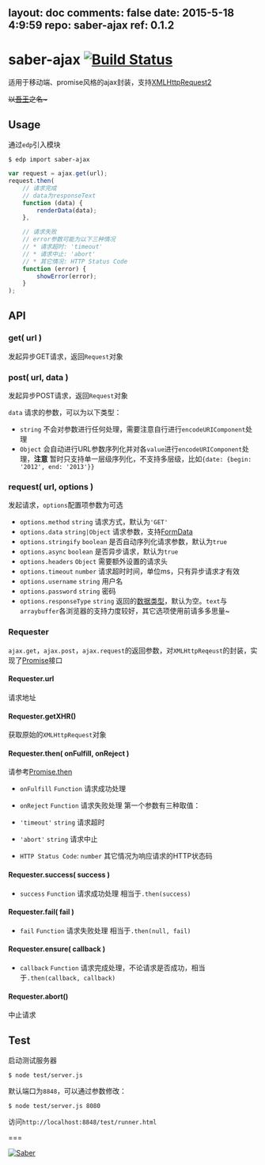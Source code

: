 layout: doc
comments: false
date: 2015-5-18 4:9:59
repo: saber-ajax
ref: 0.1.2
---

# saber-ajax [![Build Status](https://travis-ci.org/ecomfe/saber-ajax.png)](https://travis-ci.org/ecomfe/saber-ajax)

适用于移动端、promise风格的ajax封装，支持[XMLHttpRequest2](http://www.w3.org/TR/XMLHttpRequest2/)

<del>以<a href="http://baike.baidu.com/view/8420590.htm" target="_blank">吾王</a>之名~</del>

## Usage

通过`edp`引入模块

    $ edp import saber-ajax

```javascript
var request = ajax.get(url);
request.then(
    // 请求完成
    // data为responseText
    function (data) {
        renderData(data);
    },

    // 请求失败
    // error参数可能为以下三种情况
    // * 请求超时: 'timeout'
    // * 请求中止: 'abort'
    // * 其它情况: HTTP Status Code
    function (error) {
        showError(error);
    }
);
```

## API

### get( url )

发起异步GET请求，返回`Request`对象

### post( url, data )

发起异步POST请求，返回`Request`对象

`data` 请求的参数，可以为以下类型：

* `string` 不会对参数进行任何处理，需要注意自行进行`encodeURIComponent`处理
* `Object` 会自动进行URL参数序列化并对各`value`进行`encodeURIComponent`处理，**注意** 暂时只支持单一层级序列化，不支持多层级，比如`{date: {begin: '2012', end: '2013'}}`


### request( url, options )

发起请求，`options`配置项参数为可选

* `options.method` `string` 请求方式，默认为`'GET'`
* `options.data` `string|Object` 请求参数，支持[FormData](http://www.w3.org/TR/XMLHttpRequest2/#interface-formdata)
* `options.stringify` `boolean` 是否自动序列化请求参数，默认为`true`
* `options.async` `boolean` 是否异步请求，默认为`true`
* `options.headers` `Object` 需要额外设置的请求头
* `options.timeout` `number` 请求超时时间，单位ms，只有异步请求才有效
* `options.username` `string` 用户名
* `options.password` `string` 密码
* `options.responseType` `string` 返回的[数据类型](http://www.w3.org/TR/XMLHttpRequest2/#xmlhttprequestresponsetype)，默认为空。`text`与`arraybuffer`各浏览器的支持力度较好，其它选项使用前请多多思量~

### Requester

`ajax.get`，`ajax.post`，`ajax.request`的返回参数，对`XMLHttpReqeust`的封装，实现了[Promise](https://github.com/ecomfe/saber-promise)接口

#### Requester.url

请求地址

#### Requester.getXHR()

获取原始的`XMLHttpRequest`对象

#### Requester.then( onFulfill, onReject )

请参考[Promise.then](https://github.com/ecomfe/saber-promise)

* `onFulfill` `Function` 请求成功处理
* `onReject` `Function` 请求失败处理 第一个参数有三种取值：

* `'timeout'` `string` 请求超时
* `'abort'` `string` 请求中止
* `HTTP Status Code`: `number` 其它情况为响应请求的HTTP状态码

#### Requester.success( success )

* `success` `Function` 请求成功处理 相当于`.then(success)`

#### Requester.fail( fail )

* `fail` `Function` 请求失败处理 相当于`.then(null, fail)`

#### Requester.ensure( callback )

* `callback` `Function` 请求完成处理，不论请求是否成功，相当于`.then(callback, callback)`

#### Requester.abort()

中止请求

## Test

启动测试服务器

    $ node test/server.js

默认端口为`8848`，可以通过参数修改：

    $ node test/server.js 8080

访问`http://localhost:8848/test/runner.html`

===

[![Saber](https://f.cloud.github.com/assets/157338/1485433/aeb5c72a-4714-11e3-87ae-7ef8ae66e605.png)](http://ecomfe.github.io/saber/)
